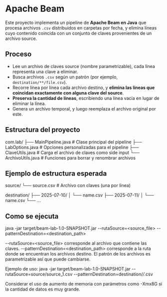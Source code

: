 # Apache Beam

Este proyecto implementa un pipeline de **Apache Beam en Java** que procesa archivos `.csv` distribuidos en carpetas por fecha, y elimina líneas cuyo contenido coincida con un conjunto de claves provenientes de un archivo source.

## Proceso

- Lee un archivo de claves source (nombre parametrizable), cada línea representa una clave a eliminar.
- Busca archivos `.csv` según un patrón (por ejemplo, `destination/**/file.csv`).
- Recorre línea por línea cada archivo destino, y **elimina las líneas que coincidan exactamente con alguna clave del source**.
- **Preserva la cantidad de líneas**, escribiendo una línea vacía en lugar de eliminar la línea.
- Genera un archivo temporal, y luego reemplaza el archivo original por este.

## Estructura del proyecto
com.lab/
├── MainPipeline.java # Clase principal del pipeline
├── LabOptions.java # Opciones personalizadas para el pipeline
├── ClaveUtils.java # Carga el archivo de claves como side input
└── ArchivoUtils.java # Funciones para borrar y renombrar archivos

## Ejemplo de estructura esperada
source/
└── source.csv         # Archivo con claves (una por línea)

destination/
├── 2025-07-10/
│   └── name.csv
├── 2025-07-11/
│   └── name.csv
└── ...

## Como se ejecuta
java -jar target/beam-lab-1.0-SNAPSHOT.jar --rutaSource=<source_file> --patternDestination=<destination_path>

--rutaSource=<source_file> corresponde al archivo que contiene las claves.
--patternDestination=<destination_path> corresponde a la ruta donde se encuentran los archivos destino. El patrón de los archivos es parametrizable así que puede cambiarse.

Ejemplo de uso:
java -jar target/beam-lab-1.0-SNAPSHOT.jar --rutaSource=source/source_1.csv --patternDestination=destination/*/*.csv

Considerar el uso de aumento de memoria con parámetros como -Xmx8G si la cantidad de datos es muy grande.
